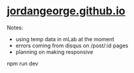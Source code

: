 # [jordangeorge.github.io](https://github.com/jordangeorge/jordangeorge.github.io)

Notes:
- using temp data in mLab at the moment
- errors coming from disqus on /post/:id pages
- planning on making responsive

npm run dev
